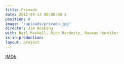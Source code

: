 ```yaml
---
title: Privado
date: 2012-09-13 00:00:00 Z
position: 8
image: "/uploads/privado.jpg"
director: Jim Hosking
with: Neil Maskell, Rich Hardesty, Rasmus Hardiker
is-in-production: 
layout: project
---
```


[IMDb](https://www.imdb.com/title/tt3653126/?ref_=nv_sr_srsg_3_tt_8_nm_0_q_privado)